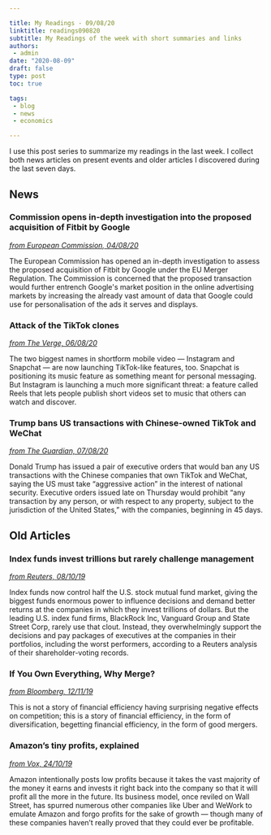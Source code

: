 ```yaml
---

title: My Readings - 09/08/20
linktitle: readings090820
subtitle: My Readings of the week with short summaries and links
authors: 
 - admin
date: "2020-08-09"
draft: false
type: post
toc: true

tags:
 - blog
 - news
 - economics

---
```


I use this post series to summarize my readings in the last week. I collect both news articles on present events and older articles I discovered during the last seven days. 


## News

### Commission opens in-depth investigation into the proposed acquisition of Fitbit by Google

[*from European Commission, 04/08/20*](https://ec.europa.eu/commission/presscorner/detail/en/ip_20_1446)

The European Commission has opened an in-depth investigation to assess the proposed acquisition of Fitbit by Google under the EU Merger Regulation. The Commission is concerned that the proposed transaction would further entrench Google's market position in the online advertising markets by increasing the already vast amount of data that Google could use for personalisation of the ads it serves and displays.



### Attack of the TikTok clones

[*from The Verge, 06/08/20*](https://www.theverge.com/21356971/tiktok-alternatives-instagram-reels-byte-triller-zynn-ban)

The two biggest names in shortform mobile video — Instagram and Snapchat — are now launching TikTok-like features, too. Snapchat is positioning its music feature as something meant for personal messaging. But Instagram is launching a much more significant threat: a feature called Reels that lets people publish short videos set to music that others can watch and discover.



### Trump bans US transactions with Chinese-owned TikTok and WeChat

[*from The Guardian, 07/08/20*](https://www.theguardian.com/technology/2020/aug/06/us-senate-tiktok-ban)

Donald Trump has issued a pair of executive orders that would ban any US transactions with the Chinese companies that own TikTok and WeChat, saying the US must take “aggressive action” in the interest of national security. Executive orders issued late on Thursday would prohibit “any transaction by any person, or with respect to any property, subject to the jurisdiction of the United States,” with the companies, beginning in 45 days.



## Old Articles

### Index funds invest trillions but rarely challenge management

[*from Reuters, 08/10/19*](https://www.reuters.com/article/us-usa-funds-index-specialreports/special-report-index-funds-invest-trillions-but-rarely-challenge-management-idUSKBN1WN107)

Index funds now control half the U.S. stock mutual fund market, giving the biggest funds enormous power to influence decisions and demand better returns at the companies in which they invest trillions of dollars. But the leading U.S. index fund firms, BlackRock Inc, Vanguard Group and State Street Corp, rarely use that clout. Instead, they overwhelmingly support the decisions and pay packages of executives at the companies in their portfolios, including the worst performers, according to a Reuters analysis of their shareholder-voting records.



### If You Own Everything, Why Merge?

[*from Bloomberg, 12/11/19*](https://www.bloomberg.com/opinion/articles/2019-11-12/if-you-own-everything-why-merge)

This is not a story of financial efficiency having surprising negative effects on competition; this is a story of financial efficiency, in the form of diversification, begetting financial efficiency, in the form of good mergers.



### Amazon’s tiny profits, explained

[*from Vox, 24/10/19*](https://www.vox.com/recode/2019/8/21/20826405/amazons-profits-revenue-free-cash-flow-explained-charts)

Amazon intentionally posts low profits because it takes the vast majority of the money it earns and invests it right back into the company so that it will profit all the more in the future. Its business model, once reviled on Wall Street, has spurred numerous other companies like Uber and WeWork to emulate Amazon and forgo profits for the sake of growth — though many of these companies haven’t really proved that they could ever be profitable.



